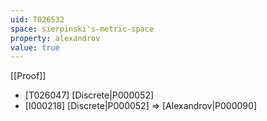 ```yaml
---
uid: T026532
space: sierpinski's-metric-space
property: alexandrov
value: true
---
```

[[Proof]]

* [T026047] [Discrete|P000052]
* [I000218] [Discrete|P000052] => [Alexandrov|P000090]

